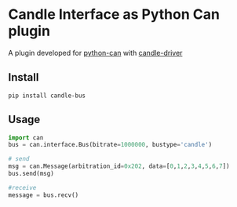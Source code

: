 # Candle Interface as Python Can plugin

A plugin developed for [python-can](https://python-can.readthedocs.io/en/3.3.4/interfaces/socketcan.html) with [candle-driver](https://github.com/chemicstry/candle_driver)

## Install
`pip install candle-bus`

## Usage
```python
import can
bus = can.interface.Bus(bitrate=1000000, bustype='candle')

# send
msg = can.Message(arbitration_id=0x202, data=[0,1,2,3,4,5,6,7])
bus.send(msg)

#receive
message = bus.recv()
```